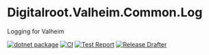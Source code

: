 # Digitalroot.Valheim.Common.Log
Logging for Valheim

[![dotnet package](https://github.com/Digitalroot-Valheim/Digitalroot.Valheim.Common.Log/actions/workflows/publish.yml/badge.svg)](https://github.com/Digitalroot-Valheim/Digitalroot.Valheim.Common.Log/actions/workflows/publish.yml)
[![CI](https://github.com/Digitalroot-Valheim/Digitalroot.Valheim.Common.Log/actions/workflows/ci.yml/badge.svg)](https://github.com/Digitalroot-Valheim/Digitalroot.Valheim.Common.Log/actions/workflows/ci.yml)
[![Test Report](https://github.com/Digitalroot-Valheim/Digitalroot.Valheim.Common.Log/actions/workflows/test-report.yml/badge.svg)](https://github.com/Digitalroot-Valheim/Digitalroot.Valheim.Common.Log/actions/workflows/test-report.yml)
[![Release Drafter](https://github.com/Digitalroot-Valheim/Digitalroot.Valheim.Common.Log/actions/workflows/drafter.yml/badge.svg)](https://github.com/Digitalroot-Valheim/Digitalroot.Valheim.Common.Log/actions/workflows/drafter.yml)
